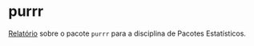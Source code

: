 # purrr

[Relatório](https://github.com/AlineCristinaPinto/purrr/blob/main/Trabalho2.Rmd) sobre o pacote `purrr` para a disciplina de Pacotes Estatísticos. 

